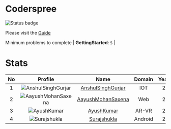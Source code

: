 
Coderspree
==========


![Status badge](https://github.com/InnogeeksOrganization/coderspree/actions/workflows/checkSubmission.yml/badge.svg)  


Please visit the [Guide](./Guide/README.md)  


Minimum problems to complete | **GettingStarted**: `5` |   

# Stats
  

|No|Profile|Name|Domain|Year|Solved|
| :---: | :---: | :---: | :---: | :---: | :---: |
|1|![AnshulSinghGurjar](https://avatars.githubusercontent.com/u/90499262?v=4&s=100)|[AnshulSinghGurjar](https://github.com/anshulgurjar53)|IOT|2|14|
|2|![AayushMohanSaxena](https://avatars.githubusercontent.com/u/84376218?v=4&s=100)|[AayushMohanSaxena](https://github.com/aayush142001)|Web|2|10|
|3|![AyushKumar](https://avatars.githubusercontent.com/u/77633249?v=4&s=100)|[AyushKumar](https://github.com/Akayush1)|AR-VR|2|7|
|4|![Surajshukla](https://avatars.githubusercontent.com/u/84376218?v=4&s=100)|[Surajshukla](https://github.com/098suraj)|Android|2|5|
